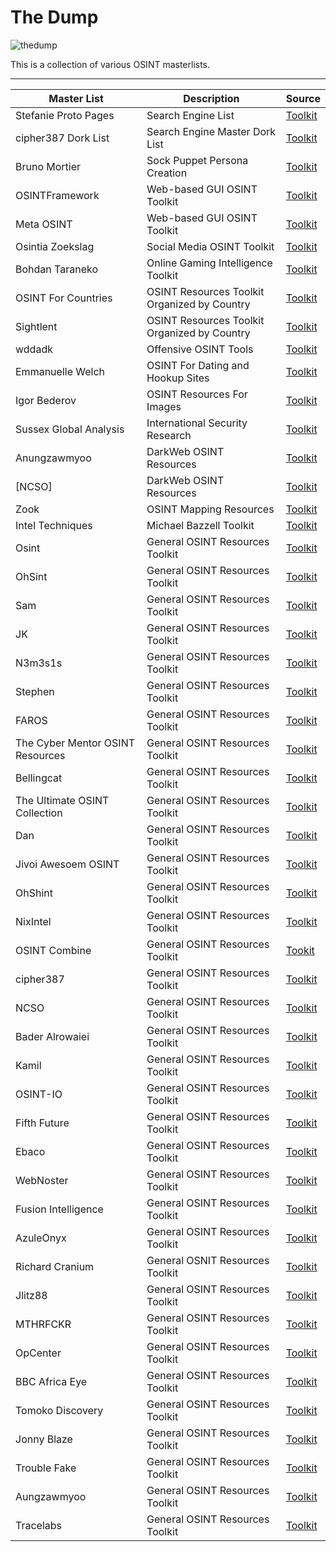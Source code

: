 # The Dump

![thedump](https://github.com/user-attachments/assets/d4a832e8-cc73-4823-9fe1-8ccdfb3f44c0)

This is a collection of various OSINT masterlists.

--------------
|Master List|Description|Source|
|-----------|-----------|------|
|Stefanie Proto Pages|Search Engine List|[Toolkit](https://start.me/p/b5ynOQ/sprp77-search-engines)|
|cipher387 Dork List|Search Engine Master Dork List|[Toolkit](https://github.com/cipher387/Dorks-collections-list)
|Bruno Mortier|Sock Puppet Persona Creation|[Toolkit](https://start.me/p/ZkMLp5/persona)
|OSINTFramework|Web-based GUI OSINT Toolkit|[Toolkit](https://osintframework.com/)
|Meta OSINT|Web-based GUI OSINT Toolkit|[Toolkit](https://metaosint.github.io)
|Osintia Zoekslag|Social Media OSINT Toolkit|[Toolkit](https://start.me/p/4K0DXg/social-media)
|Bohdan Taraneko|Online Gaming Intelligence Toolkit|[Toolkit](https://start.me/p/aL6BOM/online-gaming-intelligence)
|OSINT For Countries|OSINT Resources Toolkit Organized by Country|[Toolkit](https://github.com/wddadk/OSINT-for-countries)
|Sightlent|OSINT Resources Toolkit Organized by Country|[Toolkit](https://start.me/p/jj2XEr/osint-global-non-us)
|wddadk|Offensive OSINT Tools|[Toolkit](https://github.com/wddadk/Offensive-OSINT-Tools)
|Emmanuelle Welch|OSINT For Dating and Hookup Sites|[Toolkit](https://start.me/p/VRxaj5/dating-apps-and-hook-up-sites-for-investigators)
|Igor Bederov|OSINT Resources For Images|[Toolkit](https://start.me/p/0PgzqO/photo-osint)
|Sussex Global Analysis|International Security Research|[Toolkit](https://start.me/p/2pMv6d/international-security-research)
|Anungzawmyoo|DarkWeb OSINT Resources|[Toolkit](https://start.me/p/QR6yd4/dfm-dark-web)
[NCSO]|DarkWeb OSINT Resources|[Toolkit](https://start.me/p/X2wwpk/14-dark-web-breach-data)
|Zook|OSINT Mapping Resources|[Toolkit](https://start.me/p/8ykwnj/mappy)
|Intel Techniques|Michael Bazzell Toolkit|[Toolkit](https://inteltechniques.com/tools/index.html)
|Osint|General OSINT Resources Toolkit|[Toolkit](https://start.me/p/rxDad8/global)
|OhSint|General OSINT Resources Toolkit|[Toolkit](https://start.me/p/KMjgBy/sim-s-tools)
|Sam|General OSINT Resources Toolkit|[Toolkit](https://start.me/p/ZNLPYO/verification-tools)
|JK|General OSINT Resources Toolkit|[Toolkit](https://start.me/p/b5Aow7/asint_collection)
|N3m3s1s|General OSINT Resources Toolkit|[Toolkit](https://start.me/p/7kMdYp/karma-toolkit)
|Stephen|General OSINT Resources Toolkit|[Toolkit](https://start.me/p/8y52v0/tools-list)
|FAROS|General OSINT Resources Toolkit|[Toolkit](https://start.me/p/1kvvxN/faros-osint-resources)
|The Cyber Mentor OSINT Resources|General OSINT Resources Toolkit|[Toolkit](https://github.com/TCM-Course-Resources/Open-Source-Intellingence-Resources)
|Bellingcat|General OSINT Resources Toolkit|[Toolkit](https://bellingcat.gitbook.io/toolkit)
|The Ultimate OSINT Collection|General OSINT Resources Toolkit|[Toolkit](https://start.me/p/DPYPMz/the-ultimate-osint-collection)
|Dan|General OSINT Resources Toolkit|[Toolkit](https://start.me/p/gyaOJz/investigator-tools)
|Jivoi Awesoem OSINT|General OSINT Resources Toolkit|[Toolkit](https://github.com/jivoi/awesome-osint)
|OhShint|General OSINT Resources Toolkit|[Toolkit](https://github.com/OhShINT/ohshint.gitbook.io)
|NixIntel|General OSINT Resources Toolkit|[Toolkit](https://start.me/p/rx6Qj8/nixintel-s-osint-resource-list)
|OSINT Combine| General OSINT Resources Toolkit|[Tookit](https://www.osintcombine.com/tools)
|cipher387|General OSINT Resources Toolkit|[Toolkit](https://github.com/cipher387/osint_stuff_tool_collection)
|NCSO|General OSINT Resources Toolkit|[Toolkit](https://start.me/p/BnrMKd/01-ncso)
|Bader Alrowaiei|General OSINT Resources Toolkit|[Toolkit](https://start.me/p/vjqXe1/toposint-com)
|Kamil|General OSINT Resources Toolkit|[Toolkit](https://start.me/p/DP62zl/counterintelligence-pl)
|OSINT-IO|General OSINT Resources Toolkit|[Toolkit](https://start.me/p/1kOJ9N/16-osint-io)
|Fifth Future|General OSINT Resources Toolkit|[Toolkit](https://start.me/p/3y5nEE/adze-the-osint-helper)
|Ebaco|General OSINT Resources Toolkit|[Toolkit](https://start.me/p/MEXNOe/osint-resources-master-repository)
|WebNoster|General OSINT Resources Toolkit|[Toolkit](https://start.me/p/lLA8ED/webnoser-osint)
|Fusion Intelligence|General OSINT Resources Toolkit|[Toolkit](https://start.me/p/dl7q50/fusion-intelligence)
|AzuleOnyx|General OSINT Resources Toolkit|[Toolkit](https://start.me/p/q6QJXo/azuleonyx-osint)
|Richard Cranium|General OSNIT Resources Toolkit|[Toolkit](https://start.me/p/0PwOGl/osint-all)
|Jlitz88|General OSINT Resources Toolkit|[Toolkit](https://start.me/p/NxG806/ti)
|MTHRFCKR|General OSINT Resources Toolkit|[Toolkit](https://start.me/p/DPAL4o/search-party)
|OpCenter|General OSINT Resources Toolkit|[Toolkit](https://start.me/p/GEpnjd/opcenter)
|BBC Africa Eye|General OSINT Resources Toolkit|[Toolkit](https://start.me/p/m6OJgv/the-bbc-africa-eye-forensics-dashboard)
|Tomoko Discovery|General OSINT Resources Toolkit|[Toolkit](https://start.me/p/lLzzg7/tomoko-discovery-osint)
|Jonny Blaze|General OSINT Resources Toolkit|[Toolkit](https://start.me/p/q6naJo/osint-links)
|Trouble Fake|General OSINT Resources Toolkit|[Toolkit](https://start.me/p/QRQb0O/trouble-fake)
|Aungzawmyoo|General OSINT Resources Toolkit|[Toolkit](https://start.me/p/nRvKOn/dfm-sm-osint)
|Tracelabs|General OSINT Resources Toolkit|[Toolkit](https://github.com/tracelabs/awesome-osint)

